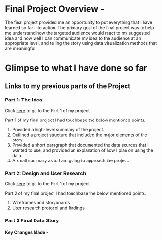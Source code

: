 # Final Project Overview - 
The final project provided me an opportunity to put everything that I have learned so far into action.  The primary goal of the final project was to help me understand how the targeted audience would react to my suggested idea and how well I can communicate my idea to the audience at an appropriate level, and telling the story using data visualization methods that are meaningful. 

# Glimpse to what I have done so far
## Links to my previous parts of the Project

### Part 1: The Idea 

Click [here](finalproject1.md) to go to the Part 1 of my project <br>

Part 1 of my final project I had touchbase the below mentioned points. 

1. Provided a high-level summary of the project. 
2. Outlined a project structure that included the major elements of the story.
3. Provided a short paragraph that documented the data sources that I wanted to use, and provided an explanation of how I plan on using the data.
4. A small summary as to I am going to approach the project.

### Part 2: Design and User Research

Click [here](finalproject2.md) to go to the Part 1 of my project <br>

Part 2 of my final project I had touchbase the below mentioned points. 

1. Wireframes and storyboards
2. User research protocol and findings

### Part 3 Final Data Story 

#### Key Changes Made -



